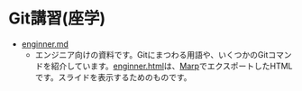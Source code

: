 # Git講習(座学)
- [enginner.md](./enginner.md)
  - エンジニア向けの資料です。Gitにまつわる用語や、いくつかのGitコマンドを紹介しています。[enginner.html](./enginner.html)は、[Marp](https://marp.app/)でエクスポートしたHTMLです。スライドを表示するためのものです。
